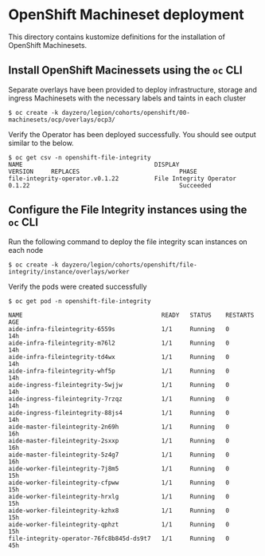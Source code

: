 # OpenShift Machineset deployment

This directory contains kustomize definitions for the installation of OpenShift Machinesets.


## Install OpenShift Macinessets using the `oc` CLI
Separate overlays have been provided to deploy infrastructure, storage and ingress Machinesets with the necessary labels and taints in each cluster



```
$ oc create -k dayzero/legion/cohorts/openshift/00-machinesets/ocp/overlays/ocp3/
```


Verify the Operator has been deployed successfully. You should see output similar to the below.

```
$ oc get csv -n openshift-file-integrity
NAME                                     DISPLAY                                          VERSION     REPLACES                            PHASE
file-integrity-operator.v0.1.22          File Integrity Operator                          0.1.22                                          Succeeded
```

## Configure the File Integrity instances using the `oc` CLI

Run the following command to deploy the file integrity scan instances on each node

```
$ oc create -k dayzero/legion/cohorts/openshift/file-integrity/instance/overlays/worker
```

Verify the pods were created successfully

```
$ oc get pod -n openshift-file-integrity
```
    NAME                                       READY   STATUS    RESTARTS   AGE
    aide-infra-fileintegrity-6559s             1/1     Running   0          14h
    aide-infra-fileintegrity-m76l2             1/1     Running   0          14h
    aide-infra-fileintegrity-td4wx             1/1     Running   0          14h
    aide-infra-fileintegrity-whf5p             1/1     Running   0          14h
    aide-ingress-fileintegrity-5wjjw           1/1     Running   0          14h
    aide-ingress-fileintegrity-7rzqz           1/1     Running   0          14h
    aide-ingress-fileintegrity-88js4           1/1     Running   0          14h
    aide-master-fileintegrity-2n69h            1/1     Running   0          16h
    aide-master-fileintegrity-2sxxp            1/1     Running   0          16h
    aide-master-fileintegrity-5z4g7            1/1     Running   0          16h
    aide-worker-fileintegrity-7j8m5            1/1     Running   0          15h
    aide-worker-fileintegrity-cfpww            1/1     Running   0          15h
    aide-worker-fileintegrity-hrxlg            1/1     Running   0          15h
    aide-worker-fileintegrity-kzhx8            1/1     Running   0          15h
    aide-worker-fileintegrity-qphzt            1/1     Running   0          15h
    file-integrity-operator-76fc8b845d-ds9t7   1/1     Running   0          45h




